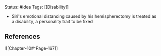 Status: #idea
Tags: [[Disability]]

* Siri's emotional distancing caused by his hemispherectomy is treated as a disability, a personality trait to be fixed

## References

![[Chapter-10#^Page-167]] 